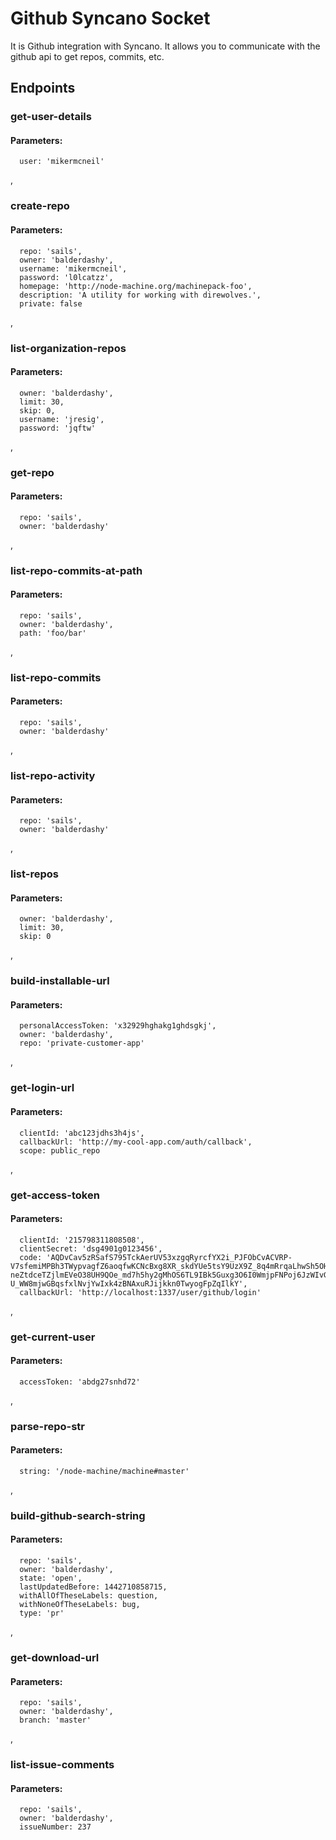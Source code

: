 # Github Syncano Socket

It is Github integration with Syncano. It allows you to communicate with the github api to get repos, commits, etc.

## Endpoints

### get-user-details

#### Parameters:

      user: 'mikermcneil'

,
### create-repo

#### Parameters:

      repo: 'sails',
      owner: 'balderdashy',
      username: 'mikermcneil',
      password: 'l0lcatzz',
      homepage: 'http://node-machine.org/machinepack-foo',
      description: 'A utility for working with direwolves.',
      private: false

,
### list-organization-repos

#### Parameters:

      owner: 'balderdashy',
      limit: 30,
      skip: 0,
      username: 'jresig',
      password: 'jqftw'

,
### get-repo

#### Parameters:

      repo: 'sails',
      owner: 'balderdashy'

,
### list-repo-commits-at-path

#### Parameters:

      repo: 'sails',
      owner: 'balderdashy',
      path: 'foo/bar'

,
### list-repo-commits

#### Parameters:

      repo: 'sails',
      owner: 'balderdashy'

,
### list-repo-activity

#### Parameters:

      repo: 'sails',
      owner: 'balderdashy'

,
### list-repos

#### Parameters:

      owner: 'balderdashy',
      limit: 30,
      skip: 0

,
### build-installable-url

#### Parameters:

      personalAccessToken: 'x32929hghakg1ghdsgkj',
      owner: 'balderdashy',
      repo: 'private-customer-app'

,
### get-login-url

#### Parameters:

      clientId: 'abc123jdhs3h4js',
      callbackUrl: 'http://my-cool-app.com/auth/callback',
      scope: public_repo

,
### get-access-token

#### Parameters:

      clientId: '215798311808508',
      clientSecret: 'dsg4901g0123456',
      code: 'AQDvCav5zRSafS795TckAerUV53xzgqRyrcfYX2i_PJFObCvACVRP-V7sfemiMPBh3TWypvagfZ6aoqfwKCNcBxg8XR_skdYUe5tsY9UzX9Z_8q4mRrqaLhwSh5OHj9ORmE4ocyd-neZtdceTZjlmEVeO38UH9QOe_md7h5hy2gMhOS6TL9IBk5Guxg3O6I0WmjpFNPoj6JzWIvG9cgj7RQqxMA2q_8EJxGPTqEbmTqOBqqCIOlvPEPCeIiy21VD9__tuzB0JvgqbVh-U_WW8mjwGBqsfxlNvjYwIxk4zBNAxuRJijkkn0TwyogFpZqIlkY',
      callbackUrl: 'http://localhost:1337/user/github/login'

,
### get-current-user

#### Parameters:

      accessToken: 'abdg27snhd72'

,
### parse-repo-str

#### Parameters:

      string: '/node-machine/machine#master'

,
### build-github-search-string

#### Parameters:

      repo: 'sails',
      owner: 'balderdashy',
      state: 'open',
      lastUpdatedBefore: 1442710858715,
      withAllOfTheseLabels: question,
      withNoneOfTheseLabels: bug,
      type: 'pr'

,
### get-download-url

#### Parameters:

      repo: 'sails',
      owner: 'balderdashy',
      branch: 'master'

,
### list-issue-comments

#### Parameters:

      repo: 'sails',
      owner: 'balderdashy',
      issueNumber: 237

